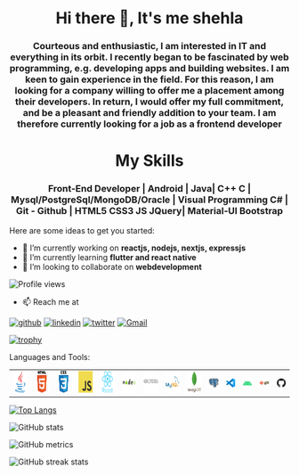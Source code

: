 
<h1 align="center">Hi there 👋, It's me shehla</h1>

<h3 align="center">Courteous and enthusiastic, I am interested in IT
and everything in its orbit. I recently began to be
fascinated by web programming, e.g. developing
apps and building websites. I am keen to
gain experience in the field. For this reason, I
am looking for a company willing to offer me a
placement among their developers. In return, I
would offer my full commitment, and be a pleasant
and friendly addition to your team.
I am therefore currently looking for a job as a frontend developer
</h3>


<h1 align="center"> My Skills </h1>
<h3 align="center">Front-End Developer | Android | Java| C++ C | Mysql/PostgreSql/MongoDB/Oracle |  Visual Programming C# | Git - Github | HTML5 CSS3 JS JQuery| Material-UI Bootstrap
</h3>

<!--
**shehla63/shehla63** is a ✨ _special_ ✨ repository because its `README.md` (this file) appears on your GitHub profile.
-->
Here are some ideas to get you started:

- 🔭 I’m currently working on **reactjs, nodejs, nextjs, expressjs**
- 🌱 I’m currently learning **flutter and react native**
- 👯 I’m looking to collaborate on **webdevelopment**

![Profile views](https://gpvc.arturio.dev/shehla63)  
- 📫 Reach me at

[ 
    <img src="https://img.icons8.com/nolan/64/github.png" alt='github' height='40'>](https://github.com/shehla63)
    [<img src="https://img.icons8.com/nolan/64/linkedin.png" alt='linkedin' height='40'>](https://www.linkedin.com/in/shehla-mushtaq-015343228/) [<img src="https://img.icons8.com/nolan/64/twitter.png" alt='twitter' height='40'>](https://twitter.com/)
[<img src="https://img.icons8.com/color-glass/48/000000/gmail.png" alt='Gmail' height='40'>](https://shehlamushtaq63@gmail.com/)


[![trophy](https://github-profile-trophy.vercel.app/?username=shehla63)](https://github.com/ryo-ma/github-profile-trophy)


Languages and Tools:
<table>
<tbody>
    <tr>
        <td>
            <a href="https://www.java.com" target="_blank"> 
                <img src="https://raw.githubusercontent.com/devicons/devicon/master/icons/java/java-original.svg" alt="java" width="40" height="40"/> 
            </a>
        </td>
        <td>
            <img src="https://raw.githubusercontent.com/devicons/devicon/master/icons/html5/html5-original-wordmark.svg" alt="html5" width="40" height="40"/>
        </td>
        <td>
            <a href="https://www.w3schools.com/css/" target="_blank"> <img src="https://raw.githubusercontent.com/devicons/devicon/master/icons/css3/css3-original-wordmark.svg" alt="css3" width="40" height="40"/> 
            </a>
        </td>
        <td>
            <a href="https://developer.mozilla.org/en-US/docs/Web/JavaScript" target="_blank"> <img src="https://raw.githubusercontent.com/devicons/devicon/master/icons/javascript/javascript-original.svg" alt="javascript" width="40" height="40"/> </a>
        </td>
        <td>
            <a href="https://reactjs.org/" target="_blank"> <img src="https://raw.githubusercontent.com/devicons/devicon/master/icons/react/react-original-wordmark.svg" alt="react" width="40" height="40"/> </a>
        </td>
        <td>
            <a href="https://nodejs.org" target="_blank"> <img src="https://raw.githubusercontent.com/devicons/devicon/master/icons/nodejs/nodejs-original-wordmark.svg" alt="nodejs" width="40" height="40"/> </a>
        </td>
        <td>
            <a href="https://expressjs.com" target="_blank"> <img src="https://raw.githubusercontent.com/devicons/devicon/master/icons/express/express-original-wordmark.svg" alt="express" width="40" background="red" height="40"/> </a>
        </td>
        <td>
            <a href="https://www.mysql.com/" target="_blank"> <img src="https://raw.githubusercontent.com/devicons/devicon/master/icons/mysql/mysql-original-wordmark.svg" alt="mysql" width="40" height="40"/> </a> 
        </td>
        <td>
            <a href="https://www.mongodb.com/" target="_blank"> <img src="https://raw.githubusercontent.com/devicons/devicon/master/icons/mongodb/mongodb-original-wordmark.svg" alt="mongodb" width="40" height="40"/> </a>
        </td>
        <td>
            <img align="left" alt="PostgreSQL" width="26px" src="https://raw.githubusercontent.com/github/explore/80688e429a7d4ef2fca1e82350fe8e3517d3494d/topics/postgresql/postgresql.png" />
        </td>
        <td>
            <img align="left" alt="Visual Studio Code" width="26px" src="https://raw.githubusercontent.com/github/explore/80688e429a7d4ef2fca1e82350fe8e3517d3494d/topics/visual-studio-code/visual-studio-code.png" />
        </td>
        <td>
            <img align="left" alt="Android" width="26px" src="https://raw.githubusercontent.com/github/explore/80688e429a7d4ef2fca1e82350fe8e3517d3494d/topics/android/android.png" />        
        </td>
        <td>
            <img align="left" alt="Git" width="26px" src="https://raw.githubusercontent.com/github/explore/80688e429a7d4ef2fca1e82350fe8e3517d3494d/topics/git/git.png" />
        </td>
        <td> 
            <img align="left" alt="GitHub" width="26px" src="https://raw.githubusercontent.com/github/explore/78df643247d429f6cc873026c0622819ad797942/topics/github/github.png" />
        </td>    
    </tr>
</tbody>
</table>

 

 







[![Top Langs](https://github-readme-stats.vercel.app/api/top-langs/?username=shehla63)](https://github.com/anuraghazra/github-readme-stats)

![GitHub stats](https://github-readme-stats.vercel.app/api?username=shehla63&show_icons=true&theme=dark)  

![GitHub metrics](https://metrics.lecoq.io/shehla63)  

![GitHub streak stats](https://github-readme-streak-stats.herokuapp.com/?user=shehla63)

